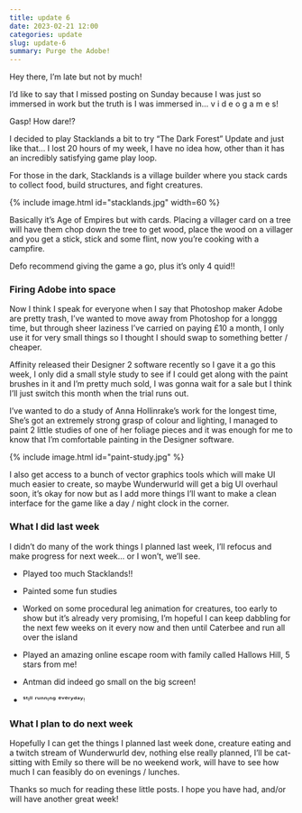 ```yaml
---
title: update 6
date: 2023-02-21 12:00
categories: update
slug: update-6
summary: Purge the Adobe!
---
```

Hey there, I’m late but not by much!

I’d like to say that I missed posting on Sunday because I was just so immersed in work but the truth is I was immersed in… v i d e o g a m e s!

Gasp! How dare!?

I decided to play Stacklands a bit to try “The Dark Forest” Update and just like that… I lost 20 hours of my week, I have no idea how, other than it has an incredibly satisfying game play loop.

For those in the dark, Stacklands is a village builder where you stack cards to collect food, build structures, and fight creatures.

{% include image.html id="stacklands.jpg" width=60 %}

Basically it’s Age of Empires but with cards. Placing a villager card on a tree will have them chop down the tree to get wood, place the wood on a villager and you get a stick, stick and some flint, now you’re cooking with a campfire.

Defo recommend giving the game a go, plus it’s only 4 quid!!

### Firing Adobe into space

Now I think I speak for everyone when I say that Photoshop maker Adobe are pretty trash, I’ve wanted to move away from Photoshop for a longgg time, but through sheer laziness I’ve carried on paying £10 a month, I only use it for very small things so I thought I should swap to something better / cheaper.

Affinity released their Designer 2 software recently so I gave it a go this week, I only did a small style study to see if I could get along with the paint brushes in it and I’m pretty much sold, I was gonna wait for a sale but I think I’ll just switch this month when the trial runs out.

I’ve wanted to do a study of Anna Hollinrake’s work for the longest time, She’s got an extremely strong grasp of colour and lighting, I managed to paint 2 little studies of one of her foliage pieces and it was enough for me to know that I’m comfortable painting in the Designer software.

{% include image.html id="paint-study.jpg" %}

I also get access to a bunch of vector graphics tools which will make UI much easier to create, so maybe Wunderwurld will get a big UI overhaul soon, it’s okay for now but as I add more things I’ll want to make a clean interface for the game like a day / night clock in the corner.

### What I did last week

I didn’t do many of the work things I planned last week, I’ll refocus and make progress for next week… or I won’t, we’ll see.

- Played too much Stacklands!!

- Painted some fun studies

- Worked on some procedural leg animation for creatures, too early to show but it’s already very promising, I’m hopeful I can keep dabbling for the next few weeks on it every now and then until Caterbee and run all over the island

- Played an amazing online escape room with family called Hallows Hill, 5 stars from me!

- Antman did indeed go small on the big screen!

- ˢᵗᶦˡˡ ʳᵘⁿⁿᶦⁿᵍ ᵉᵛᵉʳʸᵈᵃʸᵎ

### What I plan to do next week

Hopefully I can get the things I planned last week done, creature eating and a twitch stream of Wunderwurld dev, nothing else really planned, I’ll be cat-sitting with Emily so there will be no weekend work, will have to see how much I can feasibly do on evenings / lunches.

Thanks so much for reading these little posts. I hope you have had, and/or will have another great week!